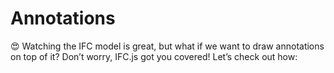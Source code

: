 # Annotations
😍 Watching the IFC model is great, but what if we want to draw annotations on top of it? Don’t worry, IFC.js got you covered! Let’s check out how:
